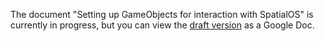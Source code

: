 The document "Setting up GameObjects for interaction with SpatialOS" is currently in progress, but you can view the [draft version](https://docs.google.com/document/d/e/2PACX-1vSA2_5bq9tqzD6bmMMnS5F98hMrbqMwpeB5XV12Vxsh-zciJotTO6FQfTo0_jFcXGknVJk_oXxmd2-K/pub) as a Google Doc.